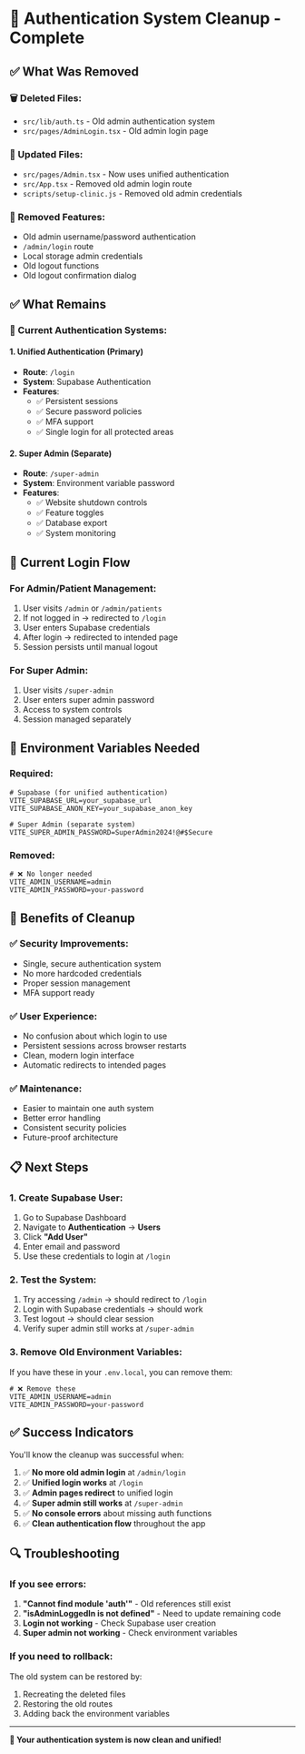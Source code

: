 # 🔧 Authentication System Cleanup - Complete

## ✅ What Was Removed

### **🗑️ Deleted Files:**
- `src/lib/auth.ts` - Old admin authentication system
- `src/pages/AdminLogin.tsx` - Old admin login page

### **🔧 Updated Files:**
- `src/pages/Admin.tsx` - Now uses unified authentication
- `src/App.tsx` - Removed old admin login route
- `scripts/setup-clinic.js` - Removed old admin credentials

### **🚫 Removed Features:**
- Old admin username/password authentication
- `/admin/login` route
- Local storage admin credentials
- Old logout functions
- Old logout confirmation dialog

## ✅ What Remains

### **🔐 Current Authentication Systems:**

#### **1. Unified Authentication (Primary)**
- **Route**: `/login`
- **System**: Supabase Authentication
- **Features**: 
  - ✅ Persistent sessions
  - ✅ Secure password policies
  - ✅ MFA support
  - ✅ Single login for all protected areas

#### **2. Super Admin (Separate)**
- **Route**: `/super-admin`
- **System**: Environment variable password
- **Features**:
  - ✅ Website shutdown controls
  - ✅ Feature toggles
  - ✅ Database export
  - ✅ System monitoring

## 🎯 Current Login Flow

### **For Admin/Patient Management:**
1. User visits `/admin` or `/admin/patients`
2. If not logged in → redirected to `/login`
3. User enters Supabase credentials
4. After login → redirected to intended page
5. Session persists until manual logout

### **For Super Admin:**
1. User visits `/super-admin`
2. User enters super admin password
3. Access to system controls
4. Session managed separately

## 🔧 Environment Variables Needed

### **Required:**
```env
# Supabase (for unified authentication)
VITE_SUPABASE_URL=your_supabase_url
VITE_SUPABASE_ANON_KEY=your_supabase_anon_key

# Super Admin (separate system)
VITE_SUPER_ADMIN_PASSWORD=SuperAdmin2024!@#$Secure
```

### **Removed:**
```env
# ❌ No longer needed
VITE_ADMIN_USERNAME=admin
VITE_ADMIN_PASSWORD=your-password
```

## 🚀 Benefits of Cleanup

### **✅ Security Improvements:**
- Single, secure authentication system
- No more hardcoded credentials
- Proper session management
- MFA support ready

### **✅ User Experience:**
- No confusion about which login to use
- Persistent sessions across browser restarts
- Clean, modern login interface
- Automatic redirects to intended pages

### **✅ Maintenance:**
- Easier to maintain one auth system
- Better error handling
- Consistent security policies
- Future-proof architecture

## 📋 Next Steps

### **1. Create Supabase User:**
1. Go to Supabase Dashboard
2. Navigate to **Authentication** → **Users**
3. Click **"Add User"**
4. Enter email and password
5. Use these credentials to login at `/login`

### **2. Test the System:**
1. Try accessing `/admin` → should redirect to `/login`
2. Login with Supabase credentials → should work
3. Test logout → should clear session
4. Verify super admin still works at `/super-admin`

### **3. Remove Old Environment Variables:**
If you have these in your `.env.local`, you can remove them:
```env
# ❌ Remove these
VITE_ADMIN_USERNAME=admin
VITE_ADMIN_PASSWORD=your-password
```

## ✅ Success Indicators

You'll know the cleanup was successful when:

1. ✅ **No more old admin login** at `/admin/login`
2. ✅ **Unified login works** at `/login`
3. ✅ **Admin pages redirect** to unified login
4. ✅ **Super admin still works** at `/super-admin`
5. ✅ **No console errors** about missing auth functions
6. ✅ **Clean authentication flow** throughout the app

## 🔍 Troubleshooting

### **If you see errors:**
1. **"Cannot find module 'auth'"** - Old references still exist
2. **"isAdminLoggedIn is not defined"** - Need to update remaining code
3. **Login not working** - Check Supabase user creation
4. **Super admin not working** - Check environment variables

### **If you need to rollback:**
The old system can be restored by:
1. Recreating the deleted files
2. Restoring the old routes
3. Adding back the environment variables

---

**🎉 Your authentication system is now clean and unified!**
